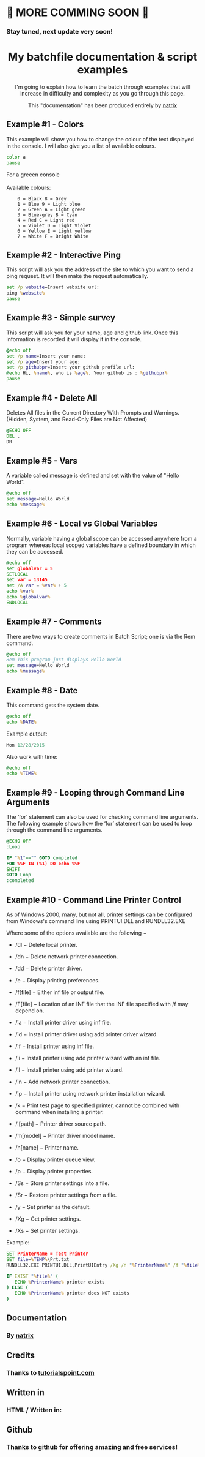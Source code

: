 # 🚧 MORE COMMING SOON 🚧
### Stay tuned, next update very soon!
  
  
  <div align="center">
  <h1> My batchfile documentation & script examples</h1>
  
 
  I'm going to explain how to learn the batch through examples that will increase in difficulty and complexity as you go through         this page.
 
 This "documentation" has been produced entirely by [natrix](https://github.com/natrixdev)
</div>

## Example #1 - Colors
This example will show you how to change the colour of the text displayed in the console. I will also give you a list of available colours.
 ```bat
color a 
pause 
```
For a greeen console<br><br>Available colours:
```
    0 = Black 8 = Grey
    1 = Blue 9 = Light blue
    2 = Green A = Light green
    3 = Blue-grey B = Cyan
    4 = Red C = Light red
    5 = Violet D = Light Violet
    6 = Yellow E = Light yellow
    7 = White F = Bright White
```

## Example #2 - Interactive Ping 
This script will ask you the address of the site to which you want to send a ping request. It will then make the request automatically.
 ```bat
set /p website=Insert website url: 
ping %website%
pause
```

## Example #3 - Simple survey 
This script will ask you for your name, age and github link. Once this information is recorded it will display it in the console.
 ```bat
@echo off
set /p name=Insert your name: 
set /p age=Insert your age: 
set /p githubpr=Insert your github profile url: 
@echo Hi, %name%, who is %age%. Your github is : %githubpr%
pause
```

## Example #4 - Delete All 
Deletes All files in the Current Directory With Prompts and Warnings. (Hidden, System, and Read-Only Files are Not Affected) 
```bat
@ECHO OFF 
DEL . 
DR
```

## Example #5 - Vars 
A variable called message is defined and set with the value of "Hello World".
```bat
@echo off 
set message=Hello World 
echo %message%
```

## Example #6 - Local vs Global Variables
Normally, variable having a global scope can be accessed anywhere from a program whereas local scoped variables have a defined boundary in which they can be accessed.
```bat
@echo off 
set globalvar = 5
SETLOCAL
set var = 13145
set /A var = %var% + 5
echo %var%
echo %globalvar%
ENDLOCAL
```

## Example #7 - Comments
There are two ways to create comments in Batch Script; one is via the Rem command.
```bat
@echo off 
Rem This program just displays Hello World 
set message=Hello World 
echo %message%
```

## Example #8 - Date
This command gets the system date.
```bat
@echo off 
echo %DATE%
```
Example output: 
```py
Mon 12/28/2015
```
Also work with time:
```bat
@echo off 
echo %TIME%
```

## Example #9 - Looping through Command Line Arguments
The ‘for’ statement can also be used for checking command line arguments. The following example shows how the ‘for’ statement can be used to loop through the command line arguments.
```bat
@ECHO OFF 
:Loop 

IF "%1"=="" GOTO completed 
FOR %%F IN (%1) DO echo %%F 
SHIFT 
GOTO Loop 
:completed
```

## Example #10 - Command Line Printer Control
As of Windows 2000, many, but not all, printer settings can be configured from Windows's command line using PRINTUI.DLL and RUNDLL32.EXE

Where some of the options available are the following −

- /dl − Delete local printer.

- /dn − Delete network printer connection.

- /dd − Delete printer driver.

- /e − Display printing preferences.

- /f[file] − Either inf file or output file.

- /F[file] − Location of an INF file that the INF file specified with /f may depend on.

- /ia − Install printer driver using inf file.

- /id − Install printer driver using add printer driver wizard.

- /if − Install printer using inf file.

- /ii − Install printer using add printer wizard with an inf file.

- /il − Install printer using add printer wizard.

- /in − Add network printer connection.

- /ip − Install printer using network printer installation wizard.

- /k − Print test page to specified printer, cannot be combined with command when installing a printer.

- /l[path] − Printer driver source path.

- /m[model] − Printer driver model name.

- /n[name] − Printer name.

- /o − Display printer queue view.

- /p − Display printer properties.

- /Ss − Store printer settings into a file.

- /Sr − Restore printer settings from a file.

- /y − Set printer as the default.

- /Xg − Get printer settings.

- /Xs − Set printer settings.

Example:
```bat
SET PrinterName = Test Printer
SET file=%TEMP%\Prt.txt
RUNDLL32.EXE PRINTUI.DLL,PrintUIEntry /Xg /n "%PrinterName%" /f "%file%" /q

IF EXIST "%file%" (
   ECHO %PrinterName% printer exists
) ELSE (
   ECHO %PrinterName% printer does NOT exists
)
```

## Documentation 
### By [natrix](https://github.com/natrixdev)

## Credits 
### Thanks to [tutorialspoint.com](https://tutorialspoint.com)

## Written in
### HTML / Written in:

## Github 
### Thanks to github for offering amazing and free services!
